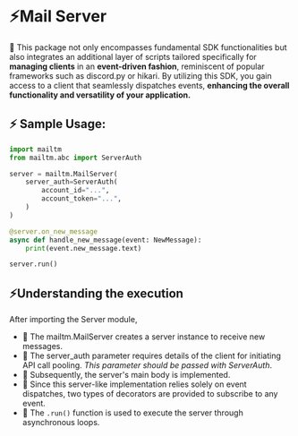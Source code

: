 # ⚡Mail Server

🚀 This package not only encompasses fundamental SDK functionalities but also integrates an additional layer of scripts tailored specifically for **managing clients** in an **event-driven fashion**, reminiscent of popular frameworks such as discord.py or hikari. By utilizing this SDK, you gain access to a client that seamlessly dispatches events, **enhancing the overall functionality and versatility of your application.**

## ⚡ Sample Usage:

```python
import mailtm
from mailtm.abc import ServerAuth

server = mailtm.MailServer(
    server_auth=ServerAuth(
        account_id="...",
        account_token="...",
    )
)

@server.on_new_message
async def handle_new_message(event: NewMessage):
    print(event.new_message.text)

server.run()
```
## ⚡Understanding the execution

After importing the Server module,

- 🚀 The mailtm.MailServer creates a server instance to receive new messages.
- 🚀 The server_auth parameter requires details of the client for initiating API call pooling. *This parameter should be passed with ServerAuth*.
- 🚀 Subsequently, the server's main body is implemented.
- 🚀 Since this server-like implementation relies solely on event dispatches, two types of decorators are provided to subscribe to any event.
- 🚀 The `.run()` function is used to execute the server through asynchronous loops.